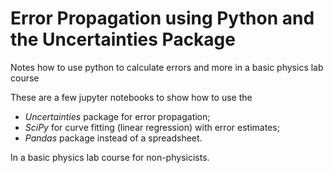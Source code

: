 # Error Propagation using Python and the Uncertainties Package
Notes how to use python to calculate errors and more in a basic physics lab course

These are a few jupyter notebooks to show how to use the
  -  *Uncertainties* package for error propagation;
  -  *SciPy* for curve fitting  (linear regression) with error estimates;
  -  *Pandas* package instead of a spreadsheet.

In a basic physics lab course for non-physicists.
